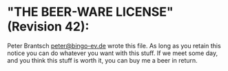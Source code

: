 "THE BEER-WARE LICENSE" (Revision 42):
======================================

Peter Brantsch <peter@bingo-ev.de> wrote this file.  As long as you retain this
notice you can do whatever you want with this stuff. If we meet some day, and
you think this stuff is worth it, you can buy me a beer in return.
